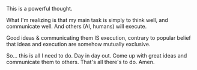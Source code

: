 This is a powerful thought.

What I'm realizing is that my main task is simply to think well, and communicate well. And others (AI, humans) will execute.

Good ideas & communicating them IS execution, contrary to popular belief that ideas and execution are somehow mutually exclusive.

So... this is all I need to do. Day in day out. Come up with great ideas and communicate them to others. That's all there's to do. Amen.

